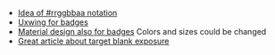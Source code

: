 - [Idea of #rrggbbaa notation](https://css-tricks.com/converting-color-spaces-in-javascript/)
- [Uxwing for badges](https://uxwing.com/)
- [Material design also for badges](https://material.io/resources/icons/?style=baseline)
  Colors and sizes could be changed
- [Great article about target blank exposure](https://tproger.ru/articles/target-blank-the-most-underestimated-vulnerability-ever/)
